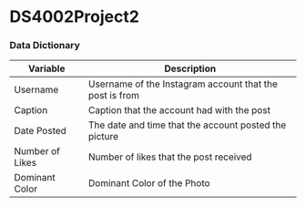 # DS4002Project2

### Data Dictionary
| Variable | Description |
| -------- | ----------- |
| Username | Username of the Instagram account that the post is from |
| Caption | Caption that the account had with the post |
| Date Posted | The date and time that the account posted the picture |
| Number of Likes | Number of likes that the post received |
| Dominant Color | Dominant Color of the Photo |
